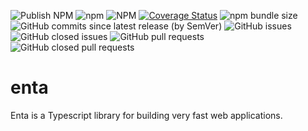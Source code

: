 ![Publish NPM](https://github.com/martinrossil/enta/workflows/Publish%20NPM/badge.svg)
![npm](https://img.shields.io/npm/v/enta)
![NPM](https://img.shields.io/npm/l/enta)
[![Coverage Status](https://coveralls.io/repos/github/martinrossil/enta/badge.svg?branch=main)](https://coveralls.io/github/martinrossil/enta?branch=main)
![npm bundle size](https://img.shields.io/bundlephobia/minzip/enta)
![GitHub commits since latest release (by SemVer)](https://img.shields.io/github/commits-since/martinrossil/enta/latest/main)
![GitHub issues](https://img.shields.io/github/issues/martinrossil/enta)
![GitHub closed issues](https://img.shields.io/github/issues-closed/martinrossil/enta)
![GitHub pull requests](https://img.shields.io/github/issues-pr/martinrossil/enta)
![GitHub closed pull requests](https://img.shields.io/github/issues-pr-closed/martinrossil/enta)

# enta
Enta is a Typescript library for building very fast web applications.
